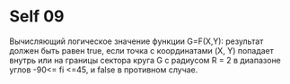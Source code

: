 ﻿# Self 09

Вычисляющий логическое значение функции G=F(X,Y): результат должен быть равен true, если точка с координатами (X, Y) попадает внутрь или на границы сектора круга G с радиусом R = 2 в диапазоне углов -90<= fi <=45, и false в противном случае.
